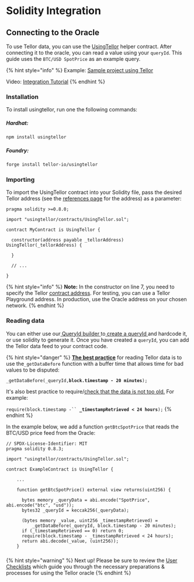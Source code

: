 # Solidity Integration

## Connecting to the Oracle

To use Tellor data, you can use the [UsingTellor](https://github.com/tellor-io/usingtellor) helper contract. After connecting it to the oracle, you can read a value using your `queryId`. This guide uses the `BTC/USD SpotPrice` as an example query.

{% hint style="info" %}
Example: [Sample project using Tellor](https://github.com/tellor-io/sampleUsingTellor)

Video: [Integration Tutorial](https://www.youtube.com/watch?v=1UMa9TACx48)
{% endhint %}

### Installation

To install usingtellor, run one the following commands:

##### Hardhat: 

```bash
npm install usingtellor
```

##### Foundry: 

```bash
forge install tellor-io/usingtellor
```

### Importing

To import the UsingTellor contract into your Solidity file, pass the desired Tellor address (see the [references page](https://docs.tellor.io/tellor/the-basics/contracts-reference) for the address) as a parameter:

```solidity
pragma solidity >=0.8.0;

import "usingtellor/contracts/UsingTellor.sol";

contract MyContract is UsingTellor {

  constructor(address payable _tellorAddress) UsingTellor(_tellorAddress) {

  }

  // ...

}
```

{% hint style="info" %}
**Note:** In the constructor on line 7, you need to specify the Tellor [contract address](https://docs.tellor.io/tellor/the-basics/contracts-reference). For testing, you can use a Tellor Playground address. In production, use the Oracle address on your chosen network.
{% endhint %}

### Reading data

You can either use our[ QueryId builder ](https://tellor.io/queryidbuilder)to[ create a queryId ](creating-a-query.md)and hardcode it, or use solidity to generate it. Once you have created a `queryId`, you can add the Tellor data feed to your contract code.

{% hint style="danger" %}
[**The best practice**](user-checklists.md#build-in-a-delay-to-allow-time-for-disputes-on-bad-data) for reading Tellor data is to use the`_getDataBefore` function with a buffer time that allows time for bad values to be disputed:

`_getDataBefore(_queryId,`**`block.timestamp - 20 minutes`**`);`

It's also best practice to require/[check that the data is not too old.](user-checklists.md#ensure-that-you-dont-use-data-that-is-too-old) For example:

`require(block.timestamp -`` `**`_timestampRetrieved < 24 hours`**`);`
{% endhint %}

In the example below, we add a function `getBtcSpotPrice` that reads the BTC/USD price feed from the Oracle:

```solidity
// SPDX-License-Identifier: MIT
pragma solidity 0.8.3;

import "usingtellor/contracts/UsingTellor.sol";

contract ExampleContract is UsingTellor {

    ...

    function getBtcSpotPrice() external view returns(uint256) {
    
      bytes memory _queryData = abi.encode("SpotPrice", abi.encode("btc", "usd"));
      bytes32 _queryId = keccak256(_queryData);
      
      (bytes memory _value, uint256 _timestampRetrieved) =
          _getDataBefore(_queryId, block.timestamp - 20 minutes);
      if (_timestampRetrieved == 0) return 0;
      require(block.timestamp - _timestampRetrieved < 24 hours);
      return abi.decode(_value, (uint256));
    }
```

###

{% hint style="warning" %}
Next up!  Please be sure to review the [User Checklists](user-checklists.md) which guide you through the necessary preparations & processes for using the Tellor oracle
{% endhint %}
